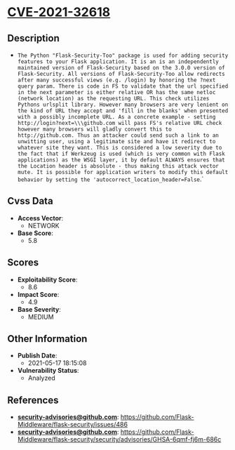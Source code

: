 
# [CVE-2021-32618](https://github.com/Flask-Middleware/flask-security/issues/486)

## Description

- `The Python "Flask-Security-Too" package is used for adding security features to your Flask application. It is an is an independently maintained version of Flask-Security based on the 3.0.0 version of Flask-Security. All versions of Flask-Security-Too allow redirects after many successful views (e.g. /login) by honoring the ?next query param. There is code in FS to validate that the url specified in the next parameter is either relative OR has the same netloc (network location) as the requesting URL. This check utilizes Pythons urlsplit library. However many browsers are very lenient on the kind of URL they accept and 'fill in the blanks' when presented with a possibly incomplete URL. As a concrete example - setting http://login?next=\\\github.com will pass FS's relative URL check however many browsers will gladly convert this to http://github.com. Thus an attacker could send such a link to an unwitting user, using a legitimate site and have it redirect to whatever site they want. This is considered a low severity due to the fact that if Werkzeug is used (which is very common with Flask applications) as the WSGI layer, it by default ALWAYS ensures that the Location header is absolute - thus making this attack vector mute. It is possible for application writers to modify this default behavior by setting the 'autocorrect_location_header=False`.`

## Cvss Data

- **Access Vector**:
  - NETWORK
- **Base Score**:
  - 5.8

## Scores

- **Exploitability Score**:
  - 8.6
- **Impact Score**:
  - 4.9
- **Base Severity**:
  - MEDIUM

## Other Information

- **Publish Date**:
  - 2021-05-17 18:15:08
- **Vulnerability Status**:
  - Analyzed

## References

- **security-advisories@github.com**: https://github.com/Flask-Middleware/flask-security/issues/486
- **security-advisories@github.com**: https://github.com/Flask-Middleware/flask-security/security/advisories/GHSA-6qmf-fj6m-686c
